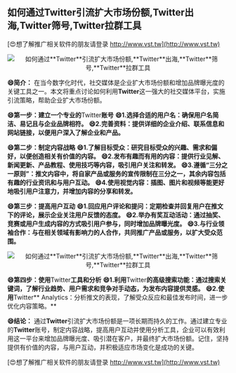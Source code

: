 ## **如何通过**Twitter**引流扩大市场份额,**Twitter**出海,**Twitter**筛号,**Twitter**拉群工具**

[😍想了解推广相关软件的朋友请登录 http://www.vst.tw](http://www.vst.tw)

 <center><img src="https://vst.tw/MP4/tuiguang/png/0.png" alt="如何通过**Twitter**引流扩大市场份额,**Twitter**出海,**Twitter**筛号,**Twitter**拉群工具"></center>

**😄简介：**
在当今数字化时代，社交媒体是企业扩大市场份额和增加品牌曝光度的关键工具之一。本文将重点讨论如何利用**Twitter**这一强大的社交媒体平台，实施引流策略，帮助企业扩大市场份额。

**😄第一步：建立一个专业的**Twitter**账号**
**😄1.选择合适的用户名：确保用户名简洁、易记且与企业品牌相符。**
**😄2.完善资料：提供详细的企业介绍、联系信息和网站链接，以便用户深入了解企业和产品。**

**😄第二步：制定内容战略**
**😄1.了解目标受众：研究目标受众的兴趣、需求和偏好，以便创造相关有价值的内容。**
**😄2.发布有趣而有用的内容：提供行业见解、新闻更新、产品教程、使用技巧等内容，吸引用户关注和转发。**
**😄3.遵循“三分之一原则”：推文内容中，将自家产品或服务的宣传限制在三分之一，其余内容包括有趣的行业资讯和与用户互动。**
**😄4.使用视觉内容：插图、图片和视频等能更好地吸引用户注意力，并增加内容的分享和转发。**

**😄第三步：提高用户互动**
**😄1.回应用户评论和提问：定期检查并回复用户在推文下的评论，展示企业关注用户反馈的态度。**
**😄2.举办有奖互动活动：通过抽奖、竞赛或用户生成内容的方式吸引用户参与，同时增加品牌曝光度。**
**😄3.与行业领袖合作：与在相关领域有影响力的人合作，共同推广产品或服务，以扩大受众范围。**

 <center><img src="https://vst.tw/MP4/tuiguang/png/0.png" alt="如何通过**Twitter**引流扩大市场份额,**Twitter**出海,**Twitter**筛号,**Twitter**拉群工具"></center>

**😄第四步：使用**Twitter**工具和分析**
**😄1.利用**Twitter**的高级搜索功能：通过搜索关键词，了解行业趋势、用户需求和竞争对手动态，为发布内容提供灵感。**
**😄2.使用**Twitter** Analytics：分析推文的表现，了解受众反应和最佳发布时间，进一步优化内容策略。**

**😄结论：**
通过**Twitter**引流扩大市场份额是一项长期而持久的工作。通过建立专业的**Twitter**账号，制定内容战略，提高用户互动并使用分析工具，企业可以有效利用这一平台来增加品牌曝光度、吸引潜在客户，并最终扩大市场份额。记住，坚持提供有价值的内容，与用户互动，并积极适应市场变化是成功的关键。

[😍想了解推广相关软件的朋友请登录 http://www.vst.tw](http://www.vst.tw)



